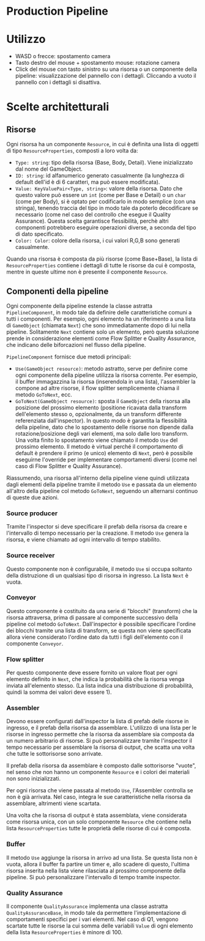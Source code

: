 # Production Pipeline

# Utilizzo

- WASD o frecce: spostamento camera
- Tasto destro del mouse + spostamento mouse: rotazione camera
- Click del mouse con tasto sinistro su una risorsa o un componente della pipeline: visualizzazione del pannello con i dettagli.
  Cliccando a vuoto il pannello con i dettagli si disattiva.

# Scelte architetturali

## Risorse

Ogni risorsa ha un componente `Resource`, in cui è definita una lista di oggetti di tipo `ResourceProperties`, composti a loro volta da:

- `Type: string`: tipo della risorsa (Base, Body, Detail). Viene inizializzato dal nome del GameObject.
- `ID: string`: id alfanumerico generato casualmente (la lunghezza di default dell'id è di 6 caratteri, ma può essere modificata).
- `Value: KeyValuePair<Type, string>`: valore della risorsa.
  Dato che questo valore può essere un `int` (come per Base e Detail) o un `char` (come per Body),
  si è optato per codificarlo in modo semplice (con una stringa), tenendo traccia del tipo in modo tale da poterlo decodificare se necessario
  (come nel caso del controllo che esegue il Quality Assurance).
  Questa scelta garantisce flessibilità, perchè altri componenti potrebbero eseguire operazioni diverse, a seconda del tipo di dato specificato.
- `Color: Color`: colore della risorsa, i cui valori R,G,B sono generati casualmente.

Quando una risorsa è composta da più risorse (come Base+Base), la lista di `ResourceProperties` contiene i dettagli di tutte le risorse da cui è composta,
mentre in queste ultime non è presente il componente `Resource`.

## Componenti della pipeline

Ogni componente della pipeline estende la classe astratta `PipelineComponent`, in modo tale da definire delle caratteristiche comuni a tutti i componenti.
Per esempio, ogni elemento ha un riferimento a una lista di `GameObject` (chiamata `Next`) che sono immediatamente dopo di lui nella pipeline.
Solitamente `Next` contiene solo un elemento, però questa soluzione prende in considerazione elementi come Flow Splitter e Quality Assurance,
che indicano delle biforcazioni nel flusso della pipeline.

`PipelineComponent` fornisce due metodi principali:

- `Use(GameObject resource)`: metodo astratto, serve per definire come ogni componente della pipeline utilizza la risorsa corrente.
  Per esempio, il buffer immagazzina la risorsa (inserendola in una lista), l'assembler la compone ad altre risorse,
  il flow splitter semplicemente chiama il metodo `GoToNext`, ecc.
- `GoToNext(GameObject resource)`: sposta il `GameObject` della risorsa alla posizione del prossimo elemento
  (positione ricavata dalla transform dell'elemento stesso o, opzionalmente, da un transform differente referenziata dall'inspector).
  In questo modo è garantita la flessibilità della pipeline,
  dato che lo spostamento delle risorse non dipende dalla rotazione/posizione degli vari elementi,
  ma solo dalle loro transform. Una volta finito lo spostamento viene chiamato il metodo `Use` del prossimo elemento.
  Il metodo è virtual perché il comportamento di default è prendere il primo (e unico) elemento di `Next`,
  però è possibile eseguirne l'override per implementare comportamenti diversi (come nel caso di Flow Splitter e Quality Assurance).

Riassumendo, una risorsa all'interno della pipeline viene quindi utilizzata dagli elementi della pipeline tramite il metodo `Use`
e passata da un elemento all'altro della pipeline col metodo `GoToNext`, seguendo un alternarsi continuo di queste due azioni.

### Source producer

Tramite l'inspector si deve specificare il prefab della risorsa da creare e l'intervallo di tempo necessario per la creazione.
Il metodo `Use` genera la risorsa, e viene chiamato ad ogni intervallo di tempo stabilito.

### Source receiver

Questo componente non è configurabile, il metodo `Use` si occupa soltanto della distruzione di un qualsiasi tipo di risorsa in ingresso.
La lista `Next` è vuota.

### Conveyor

Questo componente è costituito da una serie di "blocchi" (transform) che la risorsa attraversa,
prima di passare al componente successivo della pipeline col metodo `GoToNext`.
Dall'inspector è possibile specificare l'ordine dei blocchi tramite una lista di transform,
se questa non viene specificata allora viene considerato l'ordine dato da tutti i figli dell'elemento con il componente `Conveyor`.

### Flow splitter

Per questo componente deve essere fornito un valore float per ogni elemento definito in `Next`,
che indica la probabilità che la risorsa venga inviata all'elemento stesso.
(La lista indica una distribuzione di probabilità, quindi la somma dei valori deve essere 1).

### Assembler

Devono essere configurati dall'inspector la lista di prefab delle risorse in ingresso, e il prefab della risorsa da assemblare.
L'utilizzo di una lista per le risorse in ingresso permette che la risorsa da assemblare sia composta da un numero arbitrario di risorse.
Si può personalizzare tramite l'inspector il tempo necessario per assemblare la risorsa di output,
che scatta una volta che tutte le sottorisorse sono arrivate.

Il prefab della risorsa da assemblare è composto dalle sottorisorse "vuote", nel senso che non hanno un componente `Resource`
e i colori dei materiali non sono inizializzati.

Per ogni risorsa che viene passata al metodo `Use`, l'Assembler controlla se non è già arrivata.
Nel caso, integra le sue caratteristiche nella risorsa da assemblare, altrimenti viene scartata.

Una volta che la risorsa di output è stata assemblata, viene considerata come risorsa unica, con un solo componente `Resource`
che contiene nella lista `ResourceProperties` tutte le proprietà delle risorse di cui è composta.

### Buffer

Il metodo `Use` aggiunge la risorsa in arrivo ad una lista. Se questa lista non è vuota, allora il buffer fa partire un timer e, allo scadere di questo,
l'ultima risorsa inserita nella lista viene rilasciata al prossimo componente della pipeline. Si può personalizzare l'intervallo di tempo tramite inspector.

### Quality Assurance

Il componente `QualityAssurance` implementa una classe astratta `QualityAssuranceBase`,
in modo tale da permettere l'implementazione di comportamenti specifici per i vari elementi.
Nel caso di Q1, vengono scartate tutte le risorse la cui somma delle variabili `Value` di ogni elemento della lista `ResourceProperties` è minore di 100.
